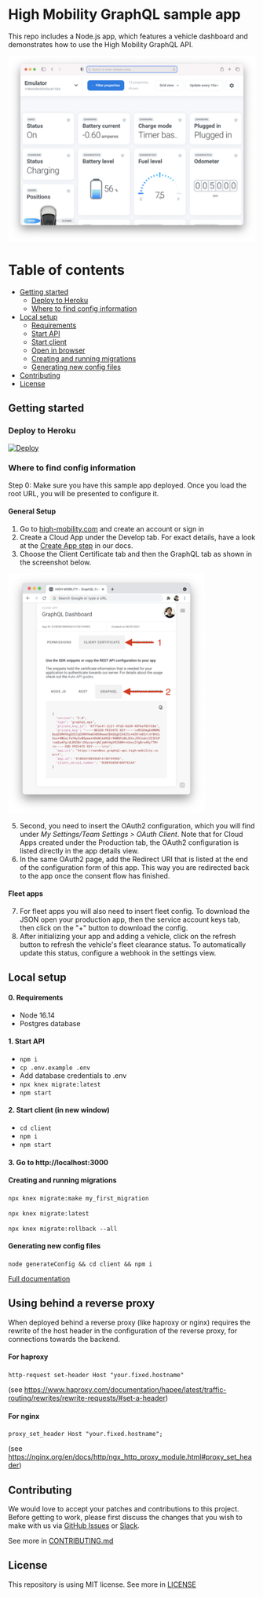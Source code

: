 # High Mobility GraphQL sample app

This repo includes a Node.js app, which features a vehicle dashboard and demonstrates how to use the High Mobility GraphQL API.

<img src="graph-ql-dashboard.png"/>

# Table of contents

- [Getting started](#getting-started)
  - [Deploy to Heroku](#deploy-to-heroku)
  - [Where to find config information](#where-to-find-config-information)
- [Local setup](#local-setup)
  - [Requirements](#0-requirements)
  - [Start API](#1-start-api)
  - [Start client](#2-start-client)
  - [Open in browser](#3-go-to-http://localhost:3000)
  - [Creating and running migrations](#creating-and-running-migrations)
  - [Generating new config files](#generating-new-config-files)
- [Contributing](#contributing)
- [License](#license)

## Getting started

### Deploy to Heroku

[![Deploy](https://www.herokucdn.com/deploy/button.svg)](https://heroku.com/deploy?template=https://github.com/highmobility/hm-graphql-auto-api-explorer/tree/main)

### Where to find config information

Step 0: Make sure you have this sample app deployed. Once you load the root URL, you will be presented to configure it.

#### General Setup

1. Go to [high-mobility.com](https://high-mobility.com) and create an account or sign in
2. Create a Cloud App under the Develop tab. For exact details, have a look at the [Create App step](https://docs.high-mobility.com/guides/getting-started/graph-ql/#create-app) in our docs.
3. Choose the Client Certificate tab and then the GraphQL tab as shown in the screenshot below.

<img src="get-graphql-snippet.png" alt="" width="400"/>

5. Second, you need to insert the OAuth2 configuration, which you will find under _My Settings/Team Settings > OAuth Client_. Note that for Cloud Apps created under the Production tab, the OAuth2 configuration is listed directly in the app details view.
6. In the same OAuth2 page, add the Redirect URI that is listed at the end of the configuration form of this app. This way you are redirected back to the app once the consent flow has finished.

#### Fleet apps

7. For fleet apps you will also need to insert fleet config. To download the JSON open your production app, then the service account keys tab, then click on the "+" button to download the config.
8. After initializing your app and adding a vehicle, click on the refresh button to refresh the vehicle's fleet clearance status. To automatically update this status, configure a webhook in the settings view.

## Local setup

#### 0. Requirements

- Node 16.14
- Postgres database

#### 1. Start API

- `npm i`
- `cp .env.example .env`
- Add database credentials to .env
- `npx knex migrate:latest`
- `npm start`

#### 2. Start client (in new window)

- `cd client`
- `npm i`
- `npm start`

#### 3. Go to http://localhost:3000

#### Creating and running migrations

`npx knex migrate:make my_first_migration`

`npx knex migrate:latest`

`npx knex migrate:rollback --all`

#### Generating new config files

`node generateConfig && cd client && npm i`

[Full documentation](https://knexjs.org/)

## Using behind a reverse proxy

When deployed behind a reverse proxy (like haproxy or nginx) requires the rewrite of the host header in the configuration of the reverse proxy, for connections towards the backend.

#### For haproxy

`http-request set-header Host "your.fixed.hostname"`

(see https://www.haproxy.com/documentation/hapee/latest/traffic-routing/rewrites/rewrite-requests/#set-a-header)

#### For nginx

`proxy_set_header Host "your.fixed.hostname";`

(see https://nginx.org/en/docs/http/ngx_http_proxy_module.html#proxy_set_header)

## Contributing

We would love to accept your patches and contributions to this project. Before getting to work, please first discuss the changes that you wish to make with us via [GitHub Issues](https://github.com/highmobility/hm-graphql-auto-api-explorer/issues) or [Slack](https://slack.high-mobility.com/).

See more in [CONTRIBUTING.md](https://github.com/highmobility/hm-graphql-auto-api-explorer/tree/main/CONTRIBUTING.md)

## License

This repository is using MIT license. See more in [LICENSE](https://github.com/highmobility/hm-graphql-auto-api-explorer/tree/main/LICENSE)

